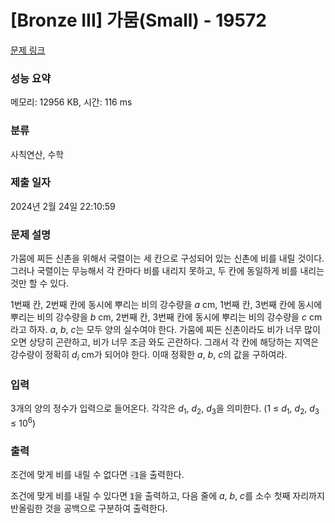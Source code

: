 # [Bronze III] 가뭄(Small) - 19572 

[문제 링크](https://www.acmicpc.net/problem/19572) 

### 성능 요약

메모리: 12956 KB, 시간: 116 ms

### 분류

사칙연산, 수학

### 제출 일자

2024년 2월 24일 22:10:59

### 문제 설명

<p>가뭄에 찌든 신촌을 위해서 국렬이는 세 칸으로 구성되어 있는 신촌에 비를 내릴 것이다. 그러나 국렬이는 무능해서 각 칸마다 비를 내리지 못하고, 두 칸에 동일하게 비를 내리는 것만 할 수 있다.</p>

<p>1번째 칸, 2번째 칸에 동시에 뿌리는 비의 강수량을 <em>a</em> cm, 1번째 칸, 3번째 칸에 동시에 뿌리는 비의 강수량을 <em>b</em> cm, 2번째 칸, 3번째 칸에 동시에 뿌리는 비의 강수량을 <em>c</em> cm라고 하자. <em>a</em>, <em>b</em>, <em>c</em>는 모두 양의 실수여야 한다. 가뭄에 찌든 신촌이라도 비가 너무 많이 오면 상당히 곤란하고, 비가 너무 조금 와도 곤란하다. 그래서 각 칸에 해당하는 지역은 강수량이 정확히 <em>d<sub>i</sub></em> cm가 되어야 한다. 이때 정확한 <em>a</em>, <em>b</em>, <em>c</em>의 값을 구하여라.</p>

### 입력 

 <p>3개의 양의 정수가 입력으로 들어온다. 각각은 <em>d</em><sub>1</sub>, <em>d</em><sub>2</sub>, <em>d</em><sub>3</sub>을 의미한다. (1 ≤ <em>d</em><sub>1</sub>, <em>d</em><sub>2</sub>, <em>d</em><sub>3</sub> ≤ 10<sup>6</sup>)</p>

### 출력 

 <p>조건에 맞게 비를 내릴 수 없다면 <code><span style="background-color:#dddddd;">-1</span></code>을 출력한다.</p>

<p>조건에 맞게 비를 내릴 수 있다면 <code><span style="background-color:#dddddd;">1</span></code>을 출력하고, 다음 줄에 <i data-stringify-type="italic">a</i>, <i data-stringify-type="italic">b</i>, <i data-stringify-type="italic">c</i>를 소수 첫째 자리까지 반올림한 것을 공백으로 구분하여 출력한다.</p>

